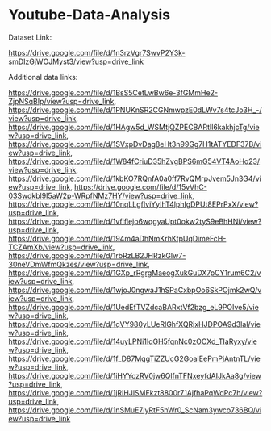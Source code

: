# Youtube-Data-Analysis


Dataset Link:

https://drive.google.com/file/d/1n3rzVgr7SwvP2Y3k-smDIzGjWOJMyst3/view?usp=drive_link

Additional data links:

https://drive.google.com/file/d/1BsS5CetLwBw6e-3fGMmHe2-ZjpNSqBIp/view?usp=drive_link, https://drive.google.com/file/d/1PNUKnSR2CGNmwpzE0dLWv7s4tcJo3H_-/view?usp=drive_link,
https://drive.google.com/file/d/1HAgw5d_WSMtjQZPECBARtIl6kakhjcTg/view?usp=drive_link, https://drive.google.com/file/d/1SVxpDvDag8eHt3n99Gg7H1tATYEDF37B/view?usp=drive_link, 
https://drive.google.com/file/d/1W84fCriuD35hZvgBPS6mG54VT4AoHo23/view?usp=drive_link, https://drive.google.com/file/d/1kbKO7RQnfA0a0ff7RvQMrpJvem5Jn3G4/view?usp=drive_link, https://drive.google.com/file/d/15vVhC-03Swdkbl9I5aW2p-WRpfNMz7HY/view?usp=drive_link, https://drive.google.com/file/d/10nqLLgfIviYyIhT4lphIgDPUt8EPrPxX/view?usp=drive_link, https://drive.google.com/file/d/1vflflejo6wqgyaUpt0okw2tyS9eBhHNi/view?usp=drive_link, https://drive.google.com/file/d/194m4aDhNmKrhKtpUqDimeFcH-TCZAmXb/view?usp=drive_link, https://drive.google.com/file/d/1rbRzLB2JHRzkGIw7-30neVDmWfmQkzes/view?usp=drive_link, https://drive.google.com/file/d/1GXp_rRgrgMaeogXukGuDX7pCY1rum6C2/view?usp=drive_link, https://drive.google.com/file/d/1wjoJ0ngwaJ1hSPaCxbpOo6SkPOjmk2wQ/view?usp=drive_link, https://drive.google.com/file/d/1UedEfTVZdcaBARxtVf2bzg_eL9POIve5/view?usp=drive_link, https://drive.google.com/file/d/1qVY980yLUeRlGhfXQRjxHJDPOA9d3Ial/view?usp=drive_link, https://drive.google.com/file/d/14uyLPNi1IqGH5fqnNc0zOCXd_TIaRyxy/view?usp=drive_link, https://drive.google.com/file/d/1f_D87MqgTiZZUcG2GoaIEePmPjAntnTL/view?usp=drive_link, https://drive.google.com/file/d/1iHYYozRV0jw6QlfnTFNxeyfdAIJkAa8g/view?usp=drive_link, https://drive.google.com/file/d/1jRIHJlSMFkzt8800r71AjfhaPqWdPc7h/view?usp=drive_link, https://drive.google.com/file/d/1nSMuE7lyRtF5hWr0_ScNam3ywco736BQ/view?usp=drive_link
